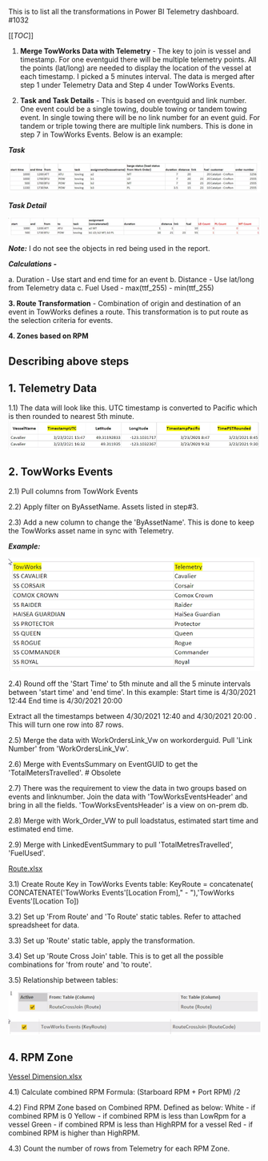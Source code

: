 This is to list all the transformations in Power BI Telemetry dashboard.
#1032

[[_TOC_]]


1.	**Merge TowWorks Data with Telemetry** - The key to join is vessel and timestamp. For one eventguid there will be multiple telemetry points. All the points (lat/long) are needed to display the location of the vessel at each timestamp. I picked a 5 minutes interval. The data is merged after step 1 under Telemetry Data and Step 4 under TowWorks Events.

2.	**Task and Task Details** - This is based on eventguid and link number. One event could be a single towing, double towing or tandem towing event. In single towing there will be no link number for an event guid. For tandem or triple towing there are multiple link numbers. This is done in step 7 in TowWorks Events.
Below is an example:

**_Task_**

![1.png](/.attachments/1-f9f014aa-c902-4ad5-abeb-b7e565f1edfb.png)





**_Task Detail_** 

![2.png](/.attachments/2-e92a74b2-5e9d-4373-b0dc-f90e41da2a99.png)


_**Note:**_ I do not see the objects in red being used in the report.

**_Calculations -_**

a.	Duration - Use start and end time for an event
b.	Distance - Use lat/long from Telemetry data
c.	Fuel Used - max(ttf_255) - min(ttf_255)


**3. Route Transformation** - Combination of origin and destination of an event in TowWorks defines a route. 
            This transformation is to put route as the selection criteria for events.

**4. Zones based on RPM** 

## **Describing above steps**


## **1. Telemetry Data**


1.1) The data will look like this. UTC timestamp is converted to Pacific which is then rounded to nearest 5th minute.
![3.png](/.attachments/3-227ecfb7-55dc-47ab-ad1b-b25cee4abf70.png)

## **2. TowWorks Events**   

2.1) Pull columns from TowWork Events

2.2) Apply filter on ByAssetName. Assets listed in step#3.

2.3) Add a new column to change the 'ByAssetName'. This is done to keep the TowWorks asset name in sync with Telemetry.


**_Example:_**

![4.png](/.attachments/4-d4739794-0d46-414a-9b5a-e77a9bb3d2f6.png)


2.4) Round off the 'Start Time' to 5th minute and all the 5 minute intervals between 'start time' and 'end time'.
In this example:
Start time is 4/30/2021 12:44 
End time is 4/30/2021 20:00


Extract all the timestamps between 4/30/2021 12:40 and 4/30/2021 20:00 . This will turn one row into 87 rows.


2.5) Merge the data with WorkOrdersLink_Vw on workorderguid. Pull 'Link Number' from 'WorkOrdersLink_Vw'.

2.6) Merge with EventsSummary on EventGUID to get the 'TotalMetersTravelled'.      # Obsolete


2.7) There was the requirement to view the data in two groups based on events and linknumber.  Join the data with 'TowWorksEventsHeader' and bring in all the fields. 'TowWorksEventsHeader' is a view on on-prem db. 


2.8) Merge with Work_Order_VW to pull loadstatus, estimated start time and estimated end time.


2.9) Merge with LinkedEventSummary to pull 'TotalMetresTravelled', 'FuelUsed'.


[Route.xlsx](/.attachments/Route-3fe02837-c7f3-4eb6-b61b-17cd1db6c929.xlsx)

3.1) Create Route Key in TowWorks Events table:
KeyRoute = concatenate( CONCATENATE('TowWorks Events'[Location From],"  -  "),'TowWorks Events'[Location To])

3.2) Set up 'From Route' and 'To Route' static tables. Refer to attached spreadsheet for data.


3.3) Set up 'Route' static table, apply the transformation.


3.4) Set up 'Route Cross Join' table. This is to get all the possible combinations for 'from route' and 'to route'.


3.5) Relationship between tables:

![5.png](/.attachments/5-71bfe6c7-7f91-4a57-a2ba-23522eed96fd.png)
## **4. RPM Zone**

[Vessel Dimension.xlsx](/.attachments/Vessel%20Dimension-26b7fbac-c40e-427b-9fa8-9a07dff7b65c.xlsx)

4.1)  Calculate combined RPM 
  Formula: (Starboard RPM + Port RPM) /2

4.2) Find RPM Zone based on Combined RPM. Defined as below: 
      White - if combined RPM is 0
      Yellow - if combined RPM  is less than LowRpm for a vessel
      Green -  if combined RPM  is less than HighRPM for a vessel
      Red - if combined RPM is higher than HighRPM.


4.3) Count the number of rows from Telemetry for each RPM Zone.

